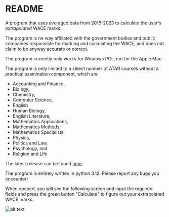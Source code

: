 # README

A program that uses averaged data from 2016-2023 to calculate the user's _extrapolated_ WACE marks.

The program is no way affiliated with the government bodies and public companies responsible for marking and calculating the WACE, and does not claim to be anyway accurate or correct.

The program currently only works for Windows PCs, not for the Apple Mac.

The program is only limited to a select number of ATAR courses without a practical examination component, which are
- Accounting and Finance,
- Biology,
- Chemistry,
- Computer Science,
- English
- Human Biology,
- English Literature,
- Mathematics Applications,
- Mathematics Methods,
- Mathematics Specialists,
- Physics,
- Politics and Law,
- Psychology, and
- Religion and Life

The latest release can be found [here](https://github.com/tiancado/tiancados-wace-marks-calculator/releases/tag/v1.0.0).

The program is entirely written in python 3.12.
Please report any bugs you encounter!

When opened, you will see the following screen and input the required fields and press the green button "Calculate" to figure out your extrapolated WACE marks.


![alt text](https://github.com/tiancado/tiancados-wace-marks-calculator/blob/main/WACE%20mark%20calculator%20input%20screen.jpg?raw=true)
